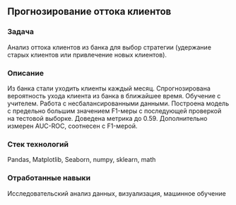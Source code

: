 ## Прогнозирование оттока клиентов

### Задача
Анализ оттока клиентов из банка для выбор стратегии (удержание старых клиентов или привлечение новых клиентов).

### Описание
Из банка стали уходить клиенты каждый месяц. Спрогнозирована вероятность ухода клиента из банка в ближайшее время. Обучение с учителем. Работа с несбалансированными данными. Построена модель с предельно большим значением F1-меры с последующей проверкой на тестовой выборке. Доведена метрика до 0.59. Дополнительно измерен AUC-ROC, соотнесен с F1-мерой.

### Стек технологий
Pandas, Matplotlib, Seaborn, numpy, sklearn, math
### Отработанные навыки
Исследовательский анализ данных, визуализация, машинное обучение
